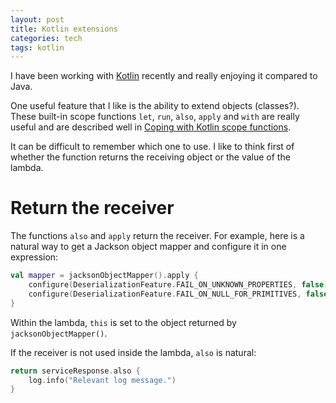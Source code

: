 ```yaml
---
layout: post
title: Kotlin extensions
categories: tech
tags: kotlin
---
```


I have been working with [Kotlin](https://kotlinlang.org/) recently and really enjoying it 
compared to Java.

One useful feature that I like is the ability to extend objects (classes?). 
These built-in scope functions `let`, `run`, `also`, `apply` and `with` are really useful
and are described well in
[Coping with Kotlin scope functions](https://kotlinexpertise.com/coping-with-kotlins-scope-functions/).

It can be difficult to remember which one to use. I like to think first of whether the function
returns the receiving object or the value of the lambda.

# Return the receiver

The functions `also` and `apply` return the receiver. For example, here is a natural way to get a
Jackson object mapper and configure it in one expression:

```kotlin
val mapper = jacksonObjectMapper().apply {
    configure(DeserializationFeature.FAIL_ON_UNKNOWN_PROPERTIES, false)
    configure(DeserializationFeature.FAIL_ON_NULL_FOR_PRIMITIVES, false)
}
```

Within the lambda, `this` is set to the object returned by `jacksonObjectMapper()`.

If the receiver is not used inside the lambda, `also` is natural:

```kotlin
return serviceResponse.also {
    log.info("Relevant log message.")
}
```

